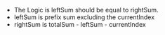 * The Logic is leftSum should be equal to rightSum.
* leftSum is prefix sum excluding the currentIndex
* rightSum is totalSum - leftSum - currentIndex
